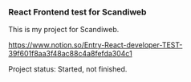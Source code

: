 ### React Frontend test for Scandiweb

This is my project for Scandiweb.

https://www.notion.so/Entry-React-developer-TEST-39f601f8aa3f48ac88c4a8fefda304c1

Project status: Started, not finished.
